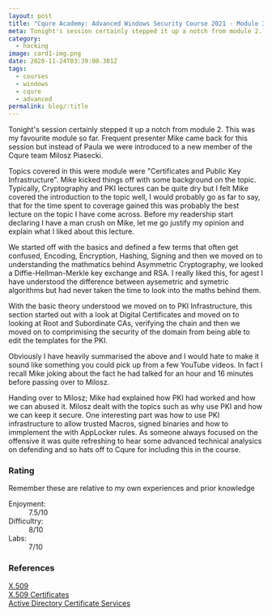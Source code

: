 ```yaml
---
layout: post
title: "Cqure Academy: Advanced Windows Security Course 2021 - Module 3"
meta: Tonight's session certainly stepped it up a notch from module 2. This was my favourite module so far. 
category:
  - hacking
image: card1-img.png
date: 2020-11-24T03:39:00.301Z
tags:
  - courses
  - windows
  - cqure
  - advanced
permalink: blog/:title
---
```

<style>
  .hover-link:hover {
    
  }

  .hover-link {
    font-weight: bold;
    cursor: pointer;
    color: #05cfa3;
  }

  ul > li {
    font-size: 18px;
  }
</style>

Tonight's session certainly stepped it up a notch from module 2. This was my favourite module so far.  Frequent presenter Mike came back for this session but instead of Paula we were introduced to a new member of the Cqure team Milosz Piasecki. 

Topics covered in this were module were "Certificates and Public Key Infrastructure". Mike kicked things off with some background on the topic. Typically, Cryptography and PKI lectures can be quite dry but I felt Mike covered the introduction to the topic well, I would probably go as far to say, that for the time spent to coverage gained this was probably the best lecture on the topic I have come across. Before my readership start declaring I have a man crush on Mike, let me go justify my opinion and explain what I liked about this lecture. 

We started off with the basics and defined a few terms that often get confused, Encoding, Encryption, Hashing, Signing and then we moved on to understanding the mathmatics behind Asymmetric Cryptography, we looked a Diffie-Hellman-Merkle key exchange and RSA. I really liked this, for agest I have understood the difference between aysemetric and symetric algorithms but had never taken the time to look into the maths behind them. 

With the basic theory understood we moved on to PKI Infrastructure, this section started out with a look at Digital Certificates and moved on to looking at Root and Subordinate CAs, verifying the chain and then we moved on to comprimising the security of the domain from being able to edit the templates for the PKI. 

Obviously I have heavily summarised the above and I would hate to make it sound like something you could pick up from a few YouTube videos. In fact I recall Mike joking about the fact he had talked for an hour and 16 minutes before passing over to Milosz.

Handing over to Milosz; Mike had explained how PKI had worked and how we can abused it. Milosz dealt with the topics such as why use PKI and how we can keep it secure. One interesting part was how to use PKI infrastructure to allow trusted Macros, signed binaries and how to immplement the with AppLocker rules.  As someone always focused on the offensive it was quite refreshing to hear some advanced technical analysics on defending and so hats off to Cqure for including this in the course.  

### Rating

Remember these are relative to my own experiences and prior knowledge

<dl>
<dt>Enjoyment:</dt>
<dd>7.5/10</dd>
<dt>Difficultry:</dt>
<dd>8/10</dd>
<dt>Labs:</dt>
<dd>7/10</dd>
</dl>

### References

<div class="reference-container">
    <a href="https://en.wikipedia.org/wiki/X.509">X.509</a><br>
    <a href="https://www.ssl.com/faqs/what-is-an-x-509-certificate/">X.509 Certificates</a><br>
    <a href="https://social.technet.microsoft.com/wiki/contents/articles/7421.active-directory-certificate-services-ad-cs-public-key-infrastructure-pki-design-guide.aspx">Active Directory Certificate Services</a><br>
</div>




